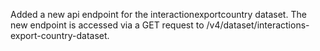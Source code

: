 Added a new api endpoint for the interactionexportcountry dataset. The new endpoint is accessed via a GET request to /v4/dataset/interactions-export-country-dataset.
